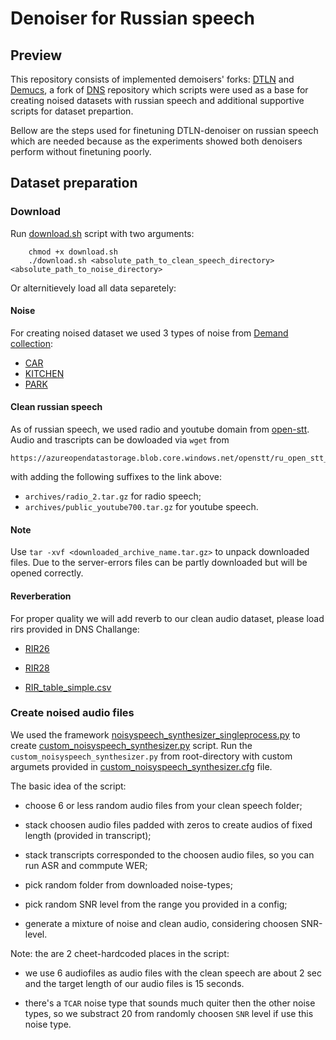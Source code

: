 # Denoiser for Russian speech

## Preview

This repository consists of implemented demoisers' forks: [DTLN](https://github.com/breizhn/DTLN) and 
[Demucs](https://github.com/facebookresearch/denoiser), a fork of [DNS](https://github.com/microsoft/DNS-Challenge) 
repository which scripts were used as a base for creating 
noised datasets with russian speech and additional supportive scripts for dataset prepartion. 

Bellow are the steps used for finetuning DTLN-denoiser on russian speech which are needed because as the experiments showed both denoisers perform without finetuning poorly.


## Dataset preparation

### Download 

Run [download.sh](speech_preprocessing/download.sh) script with two arguments:
        
        chmod +x download.sh
        ./download.sh <absolute_path_to_clean_speech_directory> <absolute_path_to_noise_directory> 

Or alternitievely load all data separetely: 

#### Noise
For creating noised dataset we used 3 types of noise from [Demand collection](https://zenodo.org/record/1227121#.YjrfYxBBy3K):
- [CAR](https://zenodo.org/record/1227121/files/TCAR_16k.zip?download=1)
- [KITCHEN](https://zenodo.org/record/1227121/files/DKITCHEN_16k.zip?download=1)
- [PARK](https://zenodo.org/record/1227121/files/NPARK_16k.zip?download=1)

#### Clean russian speech
As of russian speech, we used radio and youtube domain from [open-stt](https://github.com/snakers4/open_stt). 
Audio and trascripts can be dowloaded via `wget` from 

    https://azureopendatastorage.blob.core.windows.net/openstt/ru_open_stt_opus/ 
    
with adding the following suffixes to the link above: 
- `archives/radio_2.tar.gz` for radio speech;
- `archives/public_youtube700.tar.gz` for youtube speech.

#### Note
Use `tar -xvf <downloaded_archive_name.tar.gz>` to unpack downloaded files. Due to the server-errors files can be partly downloaded but will be opened correctly. 

#### Reverberation
For proper quality we will add reverb to our clean audio dataset, please load rirs provided in DNS Challange: 

   - [RIR26](https://www.openslr.org/resources/26/sim_rir_16k.zip)
   
   - [RIR28](https://www.openslr.org/resources/28/rirs_noises.zip)
   
   - [RIR_table_simple.csv](DNS-Challange/datasets/RIR_table_simple.csv)


### Create noised audio files

We used the framework [noisyspeech_synthesizer_singleprocess.py](https://github.com/microsoft/DNS-Challenge/blob/master/noisyspeech_synthesizer_singleprocess.py) to create [custom_noisyspeech_synthesizer.py](DNS-Challange/custom_noisyspeech_synthesizer.py) script. Run the `custom_noisyspeech_synthesizer.py` from root-directory with custom argumets provided in [custom_noisyspeech_synthesizer.cfg](DNS-Challange/custom_noisyspeech_synthesizer.cfg) file.


The basic idea of the script:

- choose 6 or less random audio files from your clean speech folder;

- stack choosen audio files padded with zeros to create audios of fixed length (provided in transcript);

- stack transcripts corresponded to the choosen audio files, so you can run ASR and commpute WER;

- pick random folder from downloaded noise-types;

- pick random SNR level from the range you provided in a config;

- generate a mixture of noise and clean audio, considering choosen SNR-level.


Note: the are 2 cheet-hardcoded places in the script:

- we use 6 audiofiles as audio files with the clean speech are about 2 sec and the target length of our audio files is 15 seconds.

- there's a `TCAR` noise type that sounds much quiter then the other noise types, so we substract 20 from randomly choosen `SNR` level if use this noise type.
    

